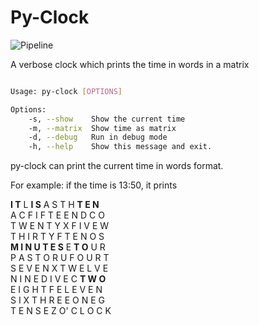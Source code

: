 # Py-Clock
![Pipeline](https://github.com/manojmanivannan/py-clock/actions/workflows/release.yml/badge.svg?branch=main)

A verbose clock which prints the time in words in a matrix

```bash

Usage: py-clock [OPTIONS]

Options:
    -s, --show    Show the current time
    -m, --matrix  Show time as matrix
    -d, --debug   Run in debug mode
    -h, --help    Show this message and exit.
```

py-clock can print the current time in words format.

For example: if the time is 13:50, it prints 
        
**I T** L **I S** A S T H **T E N**\
A C F I F T E E N D C O\
T W E N T Y X F I V E W\
T H I R T Y F T E N O S\
**M I N U T E S** E **T O** U R\
P A S T O R U F O U R T\
S E V E N X T W E L V E\
N I N E D I V E C **T W O** \
E I G H T F E L E V E N\
S I X T H R E E O N E G\
T E N S E Z O' C L O C K